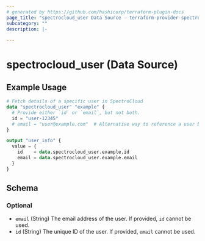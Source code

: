 ```yaml
---
# generated by https://github.com/hashicorp/terraform-plugin-docs
page_title: "spectrocloud_user Data Source - terraform-provider-spectrocloud"
subcategory: ""
description: |-
  
---
```


# spectrocloud_user (Data Source)



## Example Usage

```terraform
# Fetch details of a specific user in SpectroCloud
data "spectrocloud_user" "example" {
  # Provide either `id` or `email`, but not both.
  id = "user-12345"
  # email = "user@example.com"  # Alternative way to reference a user by email
}

output "user_info" {
  value = {
    id    = data.spectrocloud_user.example.id
    email = data.spectrocloud_user.example.email
  }
}
```

<!-- schema generated by tfplugindocs -->
## Schema

### Optional

- `email` (String) The email address of the user. If provided, `id` cannot be used.
- `id` (String) The unique ID of the user. If provided, `email` cannot be used.
